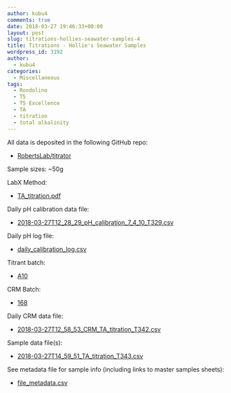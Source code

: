 ```yaml
---
author: kubu4
comments: true
date: 2018-03-27 19:46:33+00:00
layout: post
slug: titrations-hollies-seawater-samples-4
title: Titrations - Hollie's Seawater Samples
wordpress_id: 3192
author:
  - kubu4
categories:
  - Miscellaneous
tags:
  - Rondolino
  - T5
  - T5 Excellence
  - TA
  - titration
  - total alkalinity
---
```


All data is deposited in the following GitHub repo:





  * [RobertsLab/titrator](httpss://github.com/RobertsLab/titrator)



Sample sizes: ~50g

LabX Method:



  * [TA_titration.pdf](httpss://github.com/RobertsLab/titrator/blob/master/LabX_method_files/TA_titration.pdf)



Daily pH calibration data file:



  * [2018-03-27T12_28_29_pH_calibration_7_4_10_T329.csv
](httpss://github.com/RobertsLab/titrator/raw/master/data/cal_data/2018-03-27T12_28_29_pH_calibration_7_4_10_T329.csv)



Daily pH log file:



  * [daily_calibration_log.csv](httpss://github.com/RobertsLab/titrator/blob/master/data/cal_data/daily_calibration_log.csv)



Titrant batch:



  * [A10](httpss://github.com/RobertsLab/titrator/blob/master/data/acid_certifications/Batch_A10_CoA.pdf)



CRM Batch:



  * [168](httpss://github.com/RobertsLab/titrator/blob/master/data/crm_certifications/Batch168.pdf)



Daily CRM data file:



  * [2018-03-27T12_58_53_CRM_TA_titration_T342.csv](httpss://github.com/RobertsLab/titrator/raw/master/data/titration_data/crm_data/2018-03-27T12_58_53_CRM_TA_titration_T342.csv)



Sample data file(s):



  * [2018-03-27T14_59_51_TA_titration_T343.csv
](httpss://github.com/RobertsLab/titrator/raw/master/data/titration_data/sample_data/2018-03-27T14_59_51_TA_titration_T343.csv)



See metadata file for sample info (including links to master samples sheets):



  * [file_metadata.csv](httpss://github.com/RobertsLab/titrator/blob/master/data/titration_data/sample_data/file_metadata.csv)


